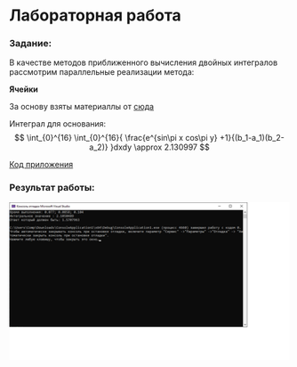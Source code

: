 # Лабораторная работа

### Задание:

В качестве методов приближенного вычисления двойных интегралов рассмотрим параллельные реализации метода:

**Ячейки**

За основу взяты материаллы от [сюда](https://www.cyberforum.ru/cpp-beginners/thread276410.html)

Интеграл для основания:
$$
\int_{0}^{16} \int_{0}^{16}{ \frac{e^{sin\pi x cos\pi y} +1}{(b_1-a_1)(b_2-a_2)} }dxdy \approx 2.130997
$$

[Код приложения](main.cpp)

### Результат работы:

![Результат работы](result.png)